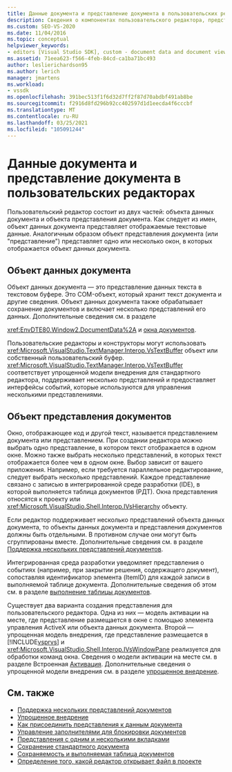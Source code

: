 ```yaml
---
title: Данные документа и представление документа в пользовательских редакторах | Документация Майкрософт
description: Сведения о компонентах пользовательского редактора, представляющих собой объект данных документа и объект представления документа.
ms.custom: SEO-VS-2020
ms.date: 11/04/2016
ms.topic: conceptual
helpviewer_keywords:
- editors [Visual Studio SDK], custom - document data and document view
ms.assetid: 71eea623-f566-4feb-84cd-ca1ba71bc493
author: leslierichardson95
ms.author: lerich
manager: jmartens
ms.workload:
- vssdk
ms.openlocfilehash: 391bec513f1f6d32d7ff2f87d70abdbf491ab8be
ms.sourcegitcommit: f2916d8fd296b92cc402597d1d1eecda4f6cccbf
ms.translationtype: MT
ms.contentlocale: ru-RU
ms.lasthandoff: 03/25/2021
ms.locfileid: "105091244"
---
```

# <a name="document-data-and-document-view-in-custom-editors"></a>Данные документа и представление документа в пользовательских редакторах
Пользовательский редактор состоит из двух частей: объекта данных документа и объекта представления документа. Как следует из имен, объект данных документа представляет отображаемые текстовые данные. Аналогичным образом объект представления документа (или "представление") представляет одно или несколько окон, в которых отображается объект данных документа.

## <a name="document-data-object"></a>Объект данных документа
 Объект данных документа — это представление данных текста в текстовом буфере. Это COM-объект, который хранит текст документа и другие сведения. Объект данных документа также обрабатывает сохранение документов и включает несколько представлений его данных. Дополнительные сведения см. в разделе

 <xref:EnvDTE80.Window2.DocumentData%2A> и [окна документов](../extensibility/internals/document-windows.md).

 Пользовательские редакторы и конструкторы могут использовать <xref:Microsoft.VisualStudio.TextManager.Interop.VsTextBuffer> объект или собственный пользовательский буфер. <xref:Microsoft.VisualStudio.TextManager.Interop.VsTextBuffer> соответствует упрощенной модели внедрения для стандартного редактора, поддерживает несколько представлений и предоставляет интерфейсы событий, которые используются для управления несколькими представлениями.

## <a name="document-view-object"></a>Объект представления документов
 Окно, отображающее код и другой текст, называется представлением документа или представлением. При создании редактора можно выбрать одно представление, в котором текст отображается в одном окне. Можно также выбрать несколько представлений, в которых текст отображается более чем в одном окне. Выбор зависит от вашего приложения. Например, если требуется параллельное редактирование, следует выбрать несколько представлений. Каждое представление связано с записью в интегрированной среде разработки (IDE), в которой выполняется таблица документов (РДТ). Окна представления относятся к проекту или <xref:Microsoft.VisualStudio.Shell.Interop.IVsHierarchy> объекту.

 Если редактор поддерживает несколько представлений объекта данных документа, то объекты данных документа и представления документов должны быть отдельными. В противном случае они могут быть сгруппированы вместе. Дополнительные сведения см. в разделе [Поддержка нескольких представлений документов](../extensibility/supporting-multiple-document-views.md).

 Интегрированная среда разработки уведомляет представления о событиях (например, при закрытии решения, содержащего документ), сопоставляя идентификатор элемента (ItemID) для каждой записи в выполняемой таблице документа. Дополнительные сведения об этом см. в разделе [выполнение таблицы документов](../extensibility/internals/running-document-table.md).

 Существует два варианта создания представления для пользовательского редактора. Одна из них — модель активации на месте, где представление размещается в окне с помощью элемента управления ActiveX или объекта данных документа. Второй — упрощенная модель внедрения, где представление размещается в [!INCLUDE[vsprvs](../code-quality/includes/vsprvs_md.md)] и <xref:Microsoft.VisualStudio.Shell.Interop.IVsWindowPane> реализуется для обработки команд окна. Сведения о модели активации на месте см. в разделе Встроенная [Активация](/previous-versions/visualstudio/visual-studio-2015/misc/in-place-activation?preserve-view=true&view=vs-2015). Дополнительные сведения о упрощенной модели внедрения см. в разделе [упрощенное внедрение](../extensibility/simplified-embedding.md).

## <a name="see-also"></a>См. также

- [Поддержка нескольких представлений документов](../extensibility/supporting-multiple-document-views.md)
- [Упрощенное внедрение](../extensibility/simplified-embedding.md)
- [Как присоединить представления к данным документа](../extensibility/how-to-attach-views-to-document-data.md)
- [Управление заполнителями для блокировки документов](../extensibility/document-lock-holder-management.md)
- [Представления с одним и несколькими вкладками](../extensibility/single-and-multi-tab-views.md)
- [Сохранение стандартного документа](../extensibility/internals/saving-a-standard-document.md)
- [Сохраняемость и выполняемая таблица документов](../extensibility/internals/persistence-and-the-running-document-table.md)
- [Определение того, какой редактор открывает файл в проекте](../extensibility/internals/determining-which-editor-opens-a-file-in-a-project.md)